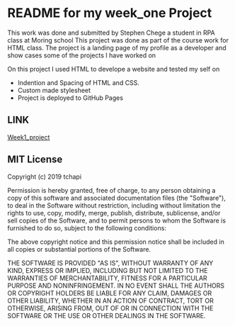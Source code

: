 # README for my week_one Project

This work was done and submitted by Stephen Chege a student in RPA class at Moring school
This project was done as part of the course work for HTML class. The project is a landing page of my profile as a developer and show cases some of the projects I have worked on 

On this project I used HTML to develope a website and tested my self on
* Indention and Spacing of HTML and CSS.
* Custom made stylesheet
* Project is deployed to GitHub Pages

## LINK

[Week1_project](https://ckgathari.github.io/week1_project/)

## MIT License

Copyright (c) 2019 tchapi

Permission is hereby granted, free of charge, to any person obtaining a copy
of this software and associated documentation files (the "Software"), to deal
in the Software without restriction, including without limitation the rights
to use, copy, modify, merge, publish, distribute, sublicense, and/or sell
copies of the Software, and to permit persons to whom the Software is
furnished to do so, subject to the following conditions:

The above copyright notice and this permission notice shall be included in all
copies or substantial portions of the Software.

THE SOFTWARE IS PROVIDED "AS IS", WITHOUT WARRANTY OF ANY KIND, EXPRESS OR
IMPLIED, INCLUDING BUT NOT LIMITED TO THE WARRANTIES OF MERCHANTABILITY,
FITNESS FOR A PARTICULAR PURPOSE AND NONINFRINGEMENT. IN NO EVENT SHALL THE
AUTHORS OR COPYRIGHT HOLDERS BE LIABLE FOR ANY CLAIM, DAMAGES OR OTHER
LIABILITY, WHETHER IN AN ACTION OF CONTRACT, TORT OR OTHERWISE, ARISING FROM,
OUT OF OR IN CONNECTION WITH THE SOFTWARE OR THE USE OR OTHER DEALINGS IN THE
SOFTWARE.